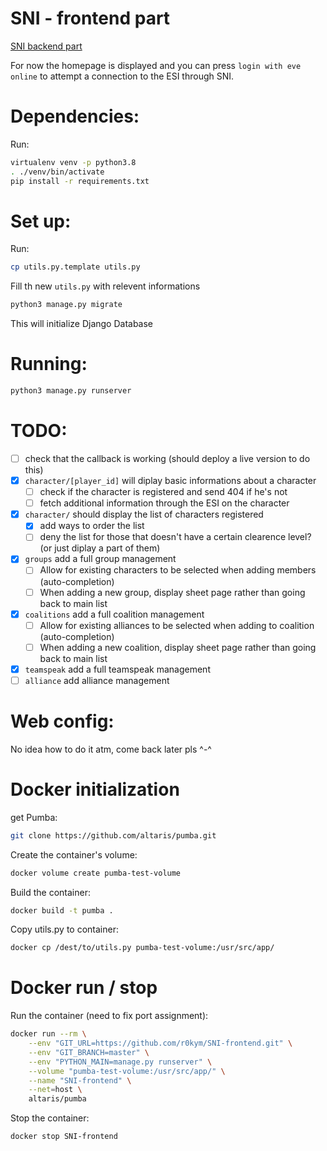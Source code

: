 SNI - frontend part
==================

[SNI backend part](https://github.com/altaris/seat-navy-issue)

For now the homepage is displayed and you can press `login with eve online` to attempt a connection to the ESI through SNI.


# Dependencies:

Run:

```sh
virtualenv venv -p python3.8
. ./venv/bin/activate
pip install -r requirements.txt
```

# Set up:

Run:
```sh
cp utils.py.template utils.py
```

Fill th new `utils.py` with relevent informations

```sh
python3 manage.py migrate
```
This will initialize Django Database

# Running:

```sh
python3 manage.py runserver
```

# TODO:
- [ ] check that the callback is working (should deploy a live version to do this)
- [x] `character/[player_id]` will diplay basic informations about a character
  - [ ] check if the character is registered and send 404 if he's not
  - [ ] fetch additional information through the ESI on the character
- [x] `character/` should display the list of characters registered
  - [x] add ways to order the list
  - [ ] deny the list for those that doesn't have a certain clearence level? (or just diplay a part of them)
- [x] `groups` add a full group management
  - [ ] Allow for existing characters to be selected when adding members (auto-completion)
  - [ ] When adding a new group, display sheet page rather than going back to main list
- [x] `coalitions` add a full coalition management
  - [ ] Allow for existing alliances to be selected when adding to coalition (auto-completion)
  - [ ] When adding a new coalition, display sheet page rather than going back to main list
- [x] `teamspeak` add a full teamspeak management
- [ ] `alliance` add alliance management

# Web config:

No idea how to do it atm, come back later pls ^-^

# Docker initialization

get Pumba:
```sh
git clone https://github.com/altaris/pumba.git
```

Create the container's volume:
```sh
docker volume create pumba-test-volume
```

Build the container:
```sh
docker build -t pumba .
```

Copy utils.py to container:
```sh
docker cp /dest/to/utils.py pumba-test-volume:/usr/src/app/
```

# Docker run / stop

Run the container (need to fix port assignment):
```sh
docker run --rm \
    --env "GIT_URL=https://github.com/r0kym/SNI-frontend.git" \
    --env "GIT_BRANCH=master" \
    --env "PYTHON_MAIN=manage.py runserver" \
    --volume "pumba-test-volume:/usr/src/app/" \
    --name "SNI-frontend" \
    --net=host \
    altaris/pumba
```

Stop the container:
```sh
docker stop SNI-frontend
```

